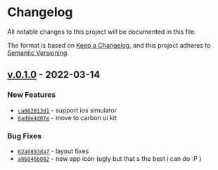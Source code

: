 # Changelog
All notable changes to this project will be documented in this file.

The format is based on [Keep a Changelog](https://keepachangelog.com/en/1.0.0/),
and this project adheres to [Semantic Versioning](https://semver.org/spec/v2.0.0.html).

## [v.0.1.0] - 2022-03-14
### New Features
- [`ca082813d1`](https://github.com/farfromrefug/gps-mocker-rs/commit/ca082813d1bdcdf4e6078eeb983963d642a47ed0) - support ios simulator
- [`6ad9e4d07e`](https://github.com/farfromrefug/gps-mocker-rs/commit/6ad9e4d07eea0900e9102462c6ef6a2a90aab7d3) - move to carbon ui kit

### Bug Fixes
- [`62a0893da7`](https://github.com/farfromrefug/gps-mocker-rs/commit/62a0893da785c4dd5f056c9857393850c82cfa18) - layout fixes
- [`a86846b082`](https://github.com/farfromrefug/gps-mocker-rs/commit/a86846b082d2a211058c0fa028e5407e494d6cbb) - new app icon (ugly but that s the best i can do :P )


[v.0.1.0]: https://github.com/farfromrefug/gps-mocker-rs/compare/0.0.0...v.0.1.0